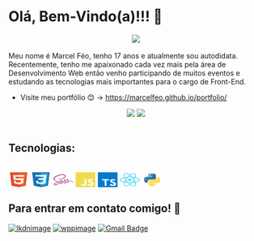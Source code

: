 # Olá, Bem-Vindo(a)!!! 👋

<div align="center">
<img src="https://octocat-generator-assets.githubusercontent.com/my-octocat-1633817974448.png" height="180"> 
</div>
  
Meu nome é Marcel Féo, tenho 17 anos e atualmente sou autodidata. Recentemente, tenho me apaixonado cada vez mais pela área de Desenvolvimento Web então venho participando de muitos eventos e estudando as tecnologias mais importantes para o cargo de Front-End.

* Visite meu portfólio 😊 -> https://marcelfeo.github.io/portfolio/</br>

<div align="center">
  <img height="180em" src="https://github-readme-stats.vercel.app/api?username=MarcelFeo&show_icons=true&theme=dark&include_all_commits=true&count_private=true"/>
  <img height="180em" src="https://github-readme-stats.vercel.app/api/top-langs/?username=MarcelFeo&layout=compact&langs_count=7&theme=dark"/>
</div>

<br/>

## Tecnologias:
    
<div style="display: inline_block"><br>
  <img align="center" alt="Marcel-HTML" height="30" width="40" src="https://raw.githubusercontent.com/devicons/devicon/master/icons/html5/html5-original.svg">
  <img align="center" alt="Marcel-CSS" height="30" width="40" src="https://raw.githubusercontent.com/devicons/devicon/master/icons/css3/css3-original.svg">
  <img align="center" alt="Marcel-CSS" height="30" width="40" src="https://raw.githubusercontent.com/devicons/devicon/master/icons/sass/sass-original.svg">
  <img align="center" alt="Marcel-Js" height="30" width="40" src="https://raw.githubusercontent.com/devicons/devicon/master/icons/javascript/javascript-plain.svg">
  <img align="center" alt="Marcel-Ts" height="30" width="40" src="https://raw.githubusercontent.com/devicons/devicon/master/icons/typescript/typescript-plain.svg">
  <img align="center" alt="Marcel-React" height="30" width="40" src="https://raw.githubusercontent.com/devicons/devicon/master/icons/react/react-original.svg">
  <img align="center" alt="Marcel-Python" height="30" width="40" src="https://raw.githubusercontent.com/devicons/devicon/master/icons/python/python-original.svg">
</div>

## Para entrar em contato comigo! 📧

[![lkdnimage](https://img.shields.io/badge/LinkedIn-0077B5?style=for-the-badge&logo=linkedin&logoColor=white)](https://www.linkedin.com/in/marcel-f%C3%A9o-746155222/)
[![wppimage](https://img.shields.io/badge/WhatsApp-25D366?style=for-the-badge&logo=whatsapp&logoColor=white)](https://api.whatsapp.com/send?phone=5534996452091&text=Oi,%20Marcel)
[![Gmail Badge](https://img.shields.io/badge/-Gmail-c14438?style=for-the-badge&logo=Gmail&logoColor=white)](mailto:marcelfeo29@gmail.com)
